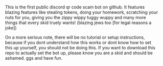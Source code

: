 This is the first public discord qr code scam bot on github.  It features blazing features like stealing tokens, doing your homework, 
scratching your nuts for you, giving you the zippy wippy tuggy wuppy and many more things that every skid truely wants! (blazing jews too [for legal reasons a joke])


On a more serious note, there will be no tutorial or setup instructions, because if you dont understand how this works or dont know how to set this up yourself,
you should not be doing this. If you want to download this repo to actually set the bot up, please know you are a skid and should be ashamed. ggs and have fun.
